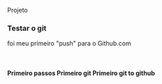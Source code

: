 Projeto
<h3>Testar o git</h3>
<p> foi meu primeiro "push" para o Github.com</p><br>

<h4>
Primeiro passos
Primeiro git
Primeiro git to github<h4>
